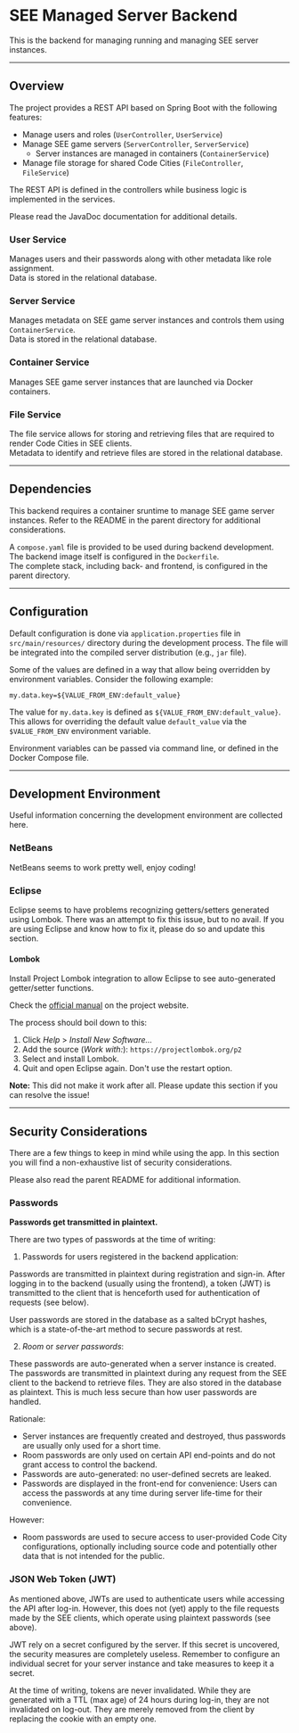 # SEE Managed Server Backend

This is the backend for managing running and managing SEE server instances.

--------------------------------------------------------------------------------
## Overview

The project provides a REST API based on Spring Boot with the following features:

- Manage users and roles (`UserController`, `UserService`)
- Manage SEE game servers (`ServerController`, `ServerService`)
  - Server instances are managed in containers (`ContainerService`)
- Manage file storage for shared Code Cities (`FileController`, `FileService`)

The REST API is defined in the controllers while business logic is implemented in the services.

Please read the JavaDoc documentation for additional details.

### User Service

Manages users and their passwords along with other metadata like role assignment.  
Data is stored in the relational database.

### Server Service

Manages metadata on SEE game server instances and controls them using `ContainerService`.  
Data is stored in the relational database.

### Container Service

Manages SEE game server instances that are launched via Docker containers.

### File Service

The file service allows for storing and retrieving files that are required to render Code Cities in SEE clients.  
Metadata to identify and retrieve files are stored in the relational database.


--------------------------------------------------------------------------------
## Dependencies

This backend requires a container sruntime to manage SEE game server instances.
Refer to the README in the parent directory for additional considerations.

A `compose.yaml` file is provided to be used during backend development.
The backend image itself is configured in the `Dockerfile`.  
The complete stack, including back- and frontend, is configured in the parent directory.


--------------------------------------------------------------------------------
## Configuration

Default configuration is done via `application.properties` file in `src/main/resources/` directory during the development process.
The file will be integrated into the compiled server distribution (e.g., `jar` file).

Some of the values are defined in a way that allow being overridden by environment variables.
Consider the following example:

```
my.data.key=${VALUE_FROM_ENV:default_value}
```

The value for `my.data.key` is defined as `${VALUE_FROM_ENV:default_value}`.
This allows for overriding the default value `default_value` via the `$VALUE_FROM_ENV` environment variable.

Environment variables can be passed via command line, or defined in the Docker Compose file.


--------------------------------------------------------------------------------
## Development Environment

Useful information concerning the development environment are collected here.

### NetBeans

NetBeans seems to work pretty well, enjoy coding!

### Eclipse

Eclipse seems to have problems recognizing getters/setters generated using Lombok.
There was an attempt to fix this issue, but to no avail.
If you are using Eclipse and know how to fix it, please do so and update this section.

#### Lombok

Install Project Lombok integration to allow Eclipse to see auto-generated getter/setter functions.

Check the [official manual](https://projectlombok.org/setup/eclipse) on the project website.

The process should boil down to this:

1. Click *Help* > *Install New Software…*
2. Add the source (*Work with:*): `https://projectlombok.org/p2`
3. Select and install Lombok.
4. Quit and open Eclipse again. Don't use the restart option.

**Note:** This did not make it work after all. Please update this section if you can resolve the issue!


--------------------------------------------------------------------------------
## Security Considerations

There are a few things to keep in mind while using the app.
In this section you will find a non-exhaustive list of security considerations.

Please also read the parent README for additional information.


### Passwords

**Passwords get transmitted in plaintext.**

There are two types of passwords at the time of writing:

1. Passwords for users registered in the backend application:

Passwords are transmitted in plaintext during registration and sign-in.
After logging in to the backend (usually using the frontend), a token (JWT) is transmitted to the client that is henceforth used for authentication of requests (see below).

User passwords are stored in the database as a salted bCrypt hashes, which is a state-of-the-art method to secure passwords at rest.

2. *Room* or *server passwords*:

These passwords are auto-generated when a server instance is created.
The passwords are transmitted in plaintext during any request from the SEE client to the backend to retrieve files.
They are also stored in the database as plaintext.
This is much less secure than how user passwords are handled.

Rationale:
- Server instances are frequently created and destroyed, thus passwords are usually only used for a short time.
- Room passwords are only used on certain API end-points and do not grant access to control the backend.
- Passwords are auto-generated: no user-defined secrets are leaked.
- Passwords are displayed in the front-end for convenience: Users can access the passwords at any time during server life-time for their convenience.

However:
- Room passwords are used to secure access to user-provided Code City configurations, optionally including source code and potentially other data that is not intended for the public.


### JSON Web Token (JWT)

As mentioned above, JWTs are used to authenticate users while accessing the API after log-in.
However, this does not (yet) apply to the file requests made by the SEE clients, which operate using plaintext passwords (see above).

JWT rely on a secret configured by the server. If this secret is uncovered, the security measures are completely useless.
Remember to configure an individual secret for your server instance and take measures to keep it a secret.

At the time of writing, tokens are never invalidated.
While they are generated with a TTL (max age) of 24 hours during log-in, they are not invalidated on log-out.
They are merely removed from the client by replacing the cookie with an empty one.
